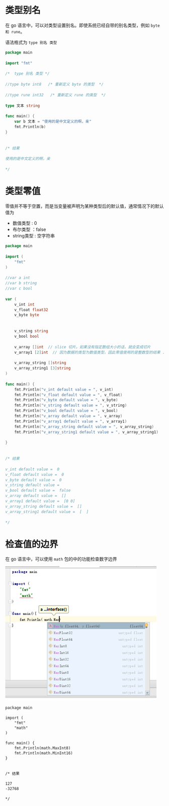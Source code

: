# 类型别名

在 go 语言中，可以对类型设置别名。即使系统已经自带的别名类型，例如 `byte 和 rune`。

语法格式为  `type 别名 类型 `


```go
package main

import "fmt"

/*  type 别名 类型 */

//type byte int8   /* 重新定义 byte 的类型  */

//type rune int32   /* 重新定义 rune 的类型  */

type 文本 string

func main() {
	var b 文本 = "使用的是中文定义的啊，亲"
	fmt.Println(b)
}


/* 结果

使用的是中文定义的啊，亲

*/

```


# 类型零值

零值并不等于空置，而是当变量被声明为某种类型后的默认值，通常情况下的默认值为
+ 数值类型 : 0 
+ 布尔类型 ：false
+ string类型 : 空字符串


```go
package main

import (
	"fmt"
)

//var a int
//var b string
//var c bool

var (
	v_int int
	v_float float32
	v_byte byte


	v_string string
	v_bool bool

	v_array []int  // slice 切片。如果没有指定数组大小的话，就会变成切片
	v_array1 [2]int  // 因为数据的类型为数值类型，因此零值使用的是整数型的结果 .

	v_array_string []string
	v_array_string1 [3]string
)

func main() {
	fmt.Println("v_int default value = ", v_int)
	fmt.Println("v_float default value = ", v_float)
	fmt.Println("v_byte default value = ", v_byte)
	fmt.Println("v_string default value = ", v_string)
	fmt.Println("v_bool default value = ", v_bool)
	fmt.Println("v_array default value = ", v_array)
	fmt.Println("v_array1 default value = ", v_array1)
	fmt.Println("v_array_string default value = ", v_array_string)
	fmt.Println("v_array_string1 default value = ", v_array_string1)

}


/* 结果 

v_int default value =  0
v_float default value =  0
v_byte default value =  0
v_string default value =  
v_bool default value =  false
v_array default value =  []
v_array1 default value =  [0 0]
v_array_string default value =  []
v_array_string1 default value =  [  ]

*/

```


# 检查值的边界

在 go 语言中，可以使用 `math` 包的中的功能检查数字边界

![检查值边界](value-edge.png)

```
package main

import (
	"fmt"
	"math"
)

func main() {
	fmt.Println(math.MaxInt8)
	fmt.Println(math.MinInt16)
}


/* 结果

127
-32768

*/
```
